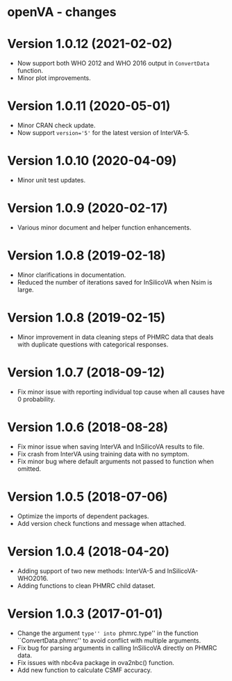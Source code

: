 # openVA - changes
Version 1.0.12 (2021-02-02)
==========================
+ Now support both WHO 2012 and WHO 2016 output in `ConvertData` function.
+ Minor plot improvements.
 
Version 1.0.11 (2020-05-01)
==========================
+ Minor CRAN check update.
+ Now support `version='5'` for the latest version of InterVA-5.

Version 1.0.10 (2020-04-09)
==========================
+ Minor unit test updates.

Version 1.0.9 (2020-02-17)
==========================
+ Various minor document and helper function enhancements.

Version 1.0.8 (2019-02-18)
==========================
+ Minor clarifications in documentation.
+ Reduced the number of iterations saved for InSilicoVA when Nsim is large.


Version 1.0.8 (2019-02-15)
==========================
+ Minor improvement in data cleaning steps of PHMRC data that deals with duplicate questions with categorical responses.

Version 1.0.7 (2018-09-12)
==========================
+ Fix minor issue with reporting individual top cause when all causes have 0 probability.


Version 1.0.6 (2018-08-28)
==========================
+ Fix minor issue when saving InterVA and InSilicoVA results to file.
+ Fix crash from InterVA using training data with no symptom. 
+ Fix minor bug where default arguments not passed to function when omitted.

Version 1.0.5 (2018-07-06)
==========================
+ Optimize the imports of dependent packages.
+ Add version check functions and message when attached.

Version 1.0.4 (2018-04-20)
==========================
+ Adding support of two new methods: InterVA-5 and InSilicoVA-WHO2016.
+ Adding functions to clean PHMRC child dataset.


Version 1.0.3 (2017-01-01)
==========================
+ Change the argument ``type'' into ``phmrc.type'' in the function ``ConvertData.phmrc'' to avoid conflict with multiple arguments.
+ Fix bug for parsing arguments in calling InSilicoVA directly on PHMRC data.
+ Fix issues with nbc4va package in ova2nbc() function.
+ Add new function to calculate CSMF accuracy.
    

